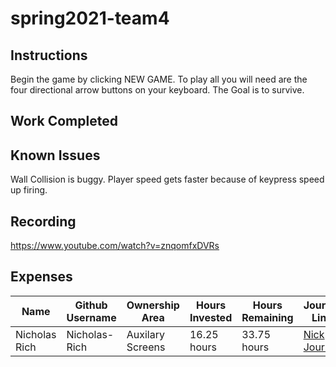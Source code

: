 # spring2021-team4

## Instructions
Begin the game by clicking NEW GAME. To play all you will need are the four directional arrow buttons on your keyboard. The Goal is to survive.

## Work Completed

## Known Issues
Wall Collision is buggy.
Player speed gets faster because of keypress speed up firing.

## Recording
https://www.youtube.com/watch?v=znqomfxDVRs

## Expenses
| Name | Github Username | Ownership Area | Hours Invested | Hours Remaining | Journal Link |
| ---- | --------------- | -------------- | -------------- | --------------- | ------------ |
| Nicholas Rich | Nicholas-Rich | Auxilary Screens | 16.25 hours | 33.75 hours | [Nick Journal](https://github.com/bjucps209/spring2021-team4/wiki/RichJournal) |
